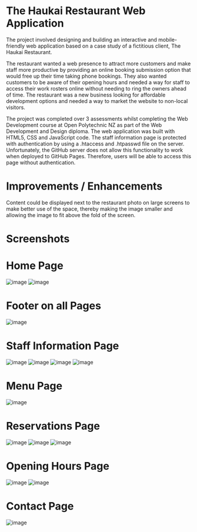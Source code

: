 # The Haukai Restaurant Web Application
The project involved designing and building an interactive and mobile-friendly web application based on a case study of a fictitious client, The Haukai Restaurant. 

The restaurant wanted a web presence to attract more customers and make staff more productive by providing an online booking submission option that would free up their time taking phone bookings. They also wanted customers to be aware of their opening hours and needed a way for staff to access their work rosters online without needing to ring the owners ahead of time. The restaurant was a new business looking for affordable development options and needed a way to market the website to non-local visitors.

The project was completed over 3 assessments whilst completing the Web Development course at Open Polytechnic NZ as part of the Web Development and Design diploma. The web application was built with HTML5, CSS and JavaScript code. The staff information page is protected with authentication by using a .htaccess and .htpasswd file on the server. Unfortunately, the GitHub server does not allow this functionality to work when deployed to GitHub Pages. Therefore, users will be able to access this page without authentication.

# Improvements / Enhancements
Content could be displayed next to the restaurant photo on large screens to make better use of the space, thereby making the image smaller and allowing the image to fit above the fold of the screen.

# Screenshots
# Home Page
![image](https://github.com/TanyabYC/haukai.github.io/assets/129232229/99671ca1-85cc-4b12-ac29-c4aedc9008da)
![image](https://github.com/TanyabYC/haukai.github.io/assets/129232229/c8d113f0-1eb2-4abc-afde-742a4ce1102a)

# Footer on all Pages
![image](https://github.com/TanyabYC/haukai.github.io/assets/129232229/b99fc295-eea7-48b9-94b9-633566f7d08c)

# Staff Information Page
![image](https://github.com/TanyabYC/haukai.github.io/assets/129232229/9432099c-b212-46dd-ada2-da77cf66f8cc)
![image](https://github.com/TanyabYC/haukai.github.io/assets/129232229/4011452a-16bf-49f9-b716-30c2fcd70f01)
![image](https://github.com/TanyabYC/haukai.github.io/assets/129232229/29184e1e-2988-4e42-beda-6a9420add3c6)
![image](https://github.com/TanyabYC/haukai.github.io/assets/129232229/a63d015b-74b2-4364-8ffc-06f6627737f1)

# Menu Page
![image](https://github.com/TanyabYC/haukai.github.io/assets/129232229/c6dda89f-d719-4d17-8e74-c0ddc67df702)

# Reservations Page
![image](https://github.com/TanyabYC/haukai.github.io/assets/129232229/cafb3245-58b9-4559-886c-4a4d48985bce)
![image](https://github.com/TanyabYC/haukai.github.io/assets/129232229/6d5d314f-d06e-4d97-bbd2-f317e0e9e55a)
![image](https://github.com/TanyabYC/haukai.github.io/assets/129232229/53c7c0bb-f563-4ec8-8c0b-c300636fbcf4)

# Opening Hours Page
![image](https://github.com/TanyabYC/haukai.github.io/assets/129232229/0c957704-b650-4afb-9492-f8d94c487130)
![image](https://github.com/TanyabYC/haukai.github.io/assets/129232229/2aff58f2-c657-4c05-aba4-b8ce4b5b44c7)

# Contact Page
![image](https://github.com/TanyabYC/haukai.github.io/assets/129232229/0e5bab65-6b0d-40b1-bc93-c5c7a4d76142)
